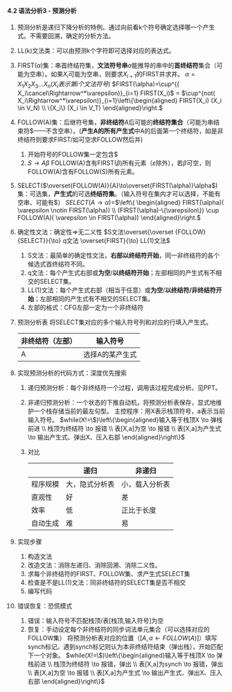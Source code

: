 #### 4.2 语法分析3 - 预测分析

1. 预测分析是递归下降分析的特例。通过向前看k个符号确定选择哪一个产生式。不需要回溯，确定的分析方法。

2. LL(k)文法类：可以由预测k个字符即可选择对应的表达式。

3. FIRST($\alpha$)集：串首终结符集，**文法符号串**$\alpha$能推导的串中的**首终结符**集合（可能为空串）。如果$X_i$可能为空串，则要求$X_{i+1}$的FIRST并求并。
   $\alpha = X_1X_2X_3...X_n(X_i表示第i个文法符号)$
   $FIRST(\alpha)=\cup^{( X_i\cancel\Rightarrow^*\varepsilon)}_{i=1} FIRST(X_i)$ = $\cup^{not( X_i\Rightarrow^*\varepsilon)}_{i=1}\left\{\begin{aligned} FIRST(X_i) (X_i \in V_N)
   \\ \{X_i\} (X_i \in V_T) \end{aligned}\right.$

4. FOLLOW(A)集：后继符号集，**非终结符**$A$后可能的**终结符集合**（可能为串结束符\$——不含空串）。(**产生A的所有产生式**中A的后面第一个终结符，如是非终结符则要求FIRST/如可空求FOLLOW然后并)

   1. 开始符号的FOLLOW集一定包含\$
   2. $S\to A\beta$ FOLLOW(A)含有FIRST($\beta$)所有元素（$\varepsilon$除外），若$\beta$可空，则FOLLOW(A)含有FOLLOW(S)所有元素。

5. SELECT($\overset{FOLLOW(A)}{A}\to\overset{FIRST(\alpha)}\alpha$)集：可选集，**产生式**的可选**终结符集**。（输入符号在集内才可以选择，不能有空串、可能有\$）
   $SELECT(A \to \alpha)=$$\left\{ \begin{aligned} FIRST(\alpha)(   \varepsilon \notin FIRST(\alpha)) \\ (FIRST(\alpha)-\{\varepsilon\}) \cup FOLLOW(A)(   \varepsilon \in FIRST(\alpha)) \end{aligned}\right.$

6. 确定性文法：确定性$\Rightarrow$无二义性
   $S文法\overset{\overset {FOLLOW}{SELECT}}{\to} q文法 \overset{FIRST}{\to} LL(1)文法$

   1. S文法：最简单的确定性文法，**右部以终结符开始**，同一非终结符的各个候选式首终结符不同。
   2. q文法：每个产生式右部或**为空**/**以终结符开始**；左部相同的产生式有不相交的SELECT集。
   3. LL(1)文法：每个产生式右部（相当于任意）或**为空**/**以终结符/非终结符开始**；左部相同的产生式有不相交的SELECT集。
   4. 左部的格式：CFG左部一定为一个非终结符

7. 预测分析表
   将SELECT集对应的多个输入符号列和对应的行填入产生式。

   | 非终结符（左部） | 输入符号        |
   | ---------------- | --------------- |
   | A                | 选择A的某产生式 |

8. 实现预测分析的代码方式：深度优先搜索

   1. 递归预测分析：每个非终结符一个过程，调用该过程完成分析。见PPT。

   2. 非递归预测分析：一个状态的下推自动机，将预测分析表保存，显式地维护一个栈存储当前的最左句型。
      主控程序：用X表示栈顶符号，a表示当前输入符号。
      $while(X!=\$)\left\{\begin{aligned}输入等于栈顶X \to 弹栈前进 \\ 栈顶为终结符 \to 报错 \\ 表[X,a]为空 \to 报错 \\ 表[X,a]为产生式 \to 输出产生式、弹出X、压入右部 \end{aligned}\right\}$

   3. 对比

      |          | 递归           | 非递归         |
      | -------- | -------------- | -------------- |
      | 程序规模 | 大，隐式分析表 | 小，载入分析表 |
      | 直观性   | 好             | 差             |
      | 效率     | 低             | 正比于长度     |
      | 自动生成 | 难             | 易             |

9. 实现步骤

   1. 构造文法
   2. 改造文法：消除左递归、消除回溯、消除二义性。
   3. 求每个非终结符的FIRST、FOLLOW集、求产生式SELECT集
   4. 检查是不是LL(1)文法：同非终结符的SELECT集是否不相交
   5. 编写代码

10. 错误恢复：恐慌模式

    1. 错误：输入符号不匹配栈顶/表[栈顶,输入符号]为空
    2. 恢复：手动设定每个非终结符的同步词法单元集合（可以选择对应的FOLLOW集）
       将预测分析表对应的位置（$[A,a\gets FOLLOW(A)]$）填写synch标记。遇到synch标记则认为本非终结符结束（弹出栈），开始匹配下一个对象。
       $while(X!=\$)\left\{\begin{aligned}输入等于栈顶X \to 弹栈前进 \\ 栈顶为终结符 \to 报错，弹出 \\ 表[X,a]为synch \to 报错，弹出 \\ 表[X,a]为空 \to 报错 \\ 表[X,a]为产生式 \to 输出产生式、弹出X、压入右部 \end{aligned}\right\}$
